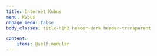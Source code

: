 ```yaml
---
title: Internet Kubus
menu: Kubus
onpage_menu: false
body_classes: title-h1h2 header-dark header-transparent

content:
    items: @self.modular
---
```



